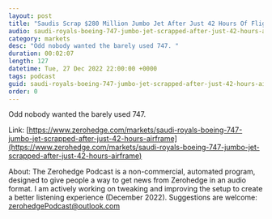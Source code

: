 ```yaml
---
layout: post
title: "Saudis Scrap $280 Million Jumbo Jet After Just 42 Hours Of Flight "
audio: saudi-royals-boeing-747-jumbo-jet-scrapped-after-just-42-hours-airframe-0
category: markets
desc: "Odd nobody wanted the barely used 747. "
duration: 00:02:07
length: 127
datetime: Tue, 27 Dec 2022 22:00:00 +0000
tags: podcast
guid: saudi-royals-boeing-747-jumbo-jet-scrapped-after-just-42-hours-airframe-0
order: 0
---
```

Odd nobody wanted the barely used 747. 

Link: [https://www.zerohedge.com/markets/saudi-royals-boeing-747-jumbo-jet-scrapped-after-just-42-hours-airframe](https://www.zerohedge.com/markets/saudi-royals-boeing-747-jumbo-jet-scrapped-after-just-42-hours-airframe)

About: The Zerohedge Podcast is a non-commercial, automated program, designed to give people a way to get news from Zerohedge in an audio format.  I am actively working on tweaking and improving the setup to create a better listening experience (December 2022).  Suggestions are welcome: [zerohedgePodcast@outlook.com](mailto:zerohedgePodcast@outlook.com)